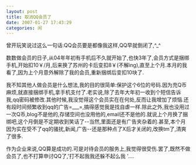 ```yaml
---
layout: post
title: 取消QQ会员了
date: 2007-01-27 17:43:29
categories: 闲
---
```

曾开玩笑说过这么一句话:QQ会员要是都像我这样,QQ早就倒闭了,^_^

数数做会员的日子,从04年年初有手机后不久就开始了,也快3年了,会员方式是捆绑手机,开始扣10￥/月,后来换了苏州的卡后变扣8￥(不解ing),直至上个月.本月的我看了,因为上个月意外解除了我的会员,重新捆绑后变扣10块了.

我不知其他人做会员是什么想法,我的目的很简单:保护这个6位的号码.因为充Q币麻烦,就直接捆绑手机,拿手机支付了.老实说,除了去年大年初一收到个短信告诉我,qq密码被修改.其他时候,我没觉得这个会员实在在何处,反而让我增加了烦恼.还有段时间频繁收到qq的广告=___=,搞得感觉我是找自虐一样.除此之外,我也没用过一次Q币,blog不是他的,存储空间也没用他的,email还不是他的.就说上个月换了捆绑吧,这个月倒是不定期收到笑话了--当然,里面还是有广告夹杂着的.甚至,本个月因为实在受不了qq的骚扰,新闻,广告--还是那种点了X后才关闭的,改换tm了,清爽了很多.

作为企业来说,QQ算是成功的.可是对待会员的服务上,我觉得很受伤.罢了,既然不做会员了,也不打算申讨QQ了,'打不起我我还躲不起么我 '....